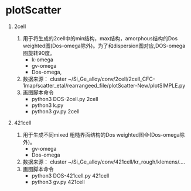 # plotScatter

1. 2cell   
	1. 用于将生成的2cell中的min结构，max结构，amorphous结构的Dos weighted图(Dos-omega除外)。为了和dispersion图对应,DOS-omega图旋转90度。       
		* k-omega
		* gv-omega
		* Dos-omega,  
	2. 数据来源： cluster ~/Si_Ge_alloy/conv/2cell/2cell_CFC-1map/scatter_etal/rearrangeed_file/plotScatter-New/plotSIMPLE.py
	3. 画图脚本命令   
		* python3 DOS-2cell.py 2cell
		* python3 k.py
		* python3 gv.py 2cell

2. 421cell   
	1. 用于生成不同mixed 粗糙界面结构的Dos weighted图(Dos-omega除外)。   
		* gv-omega
		* Dos-omega
	2. 数据来源： cluster ~/Si_Ge_alloy/conv/421cell/kr_rough/klemens/....
	3. 画图脚本命令   
		* python3 DOS-421cell.py 421cell
		* python3 gv.py 421cell 


